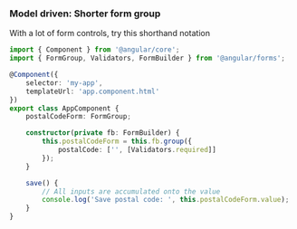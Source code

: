 ### Model driven: Shorter form group

With a lot of form controls, try this shorthand notation 

```ts
import { Component } from '@angular/core';
import { FormGroup, Validators, FormBuilder } from '@angular/forms';

@Component({
	selector: 'my-app',
	templateUrl: 'app.component.html'
})
export class AppComponent {
	postalCodeForm: FormGroup;

	constructor(private fb: FormBuilder) {
		this.postalCodeForm = this.fb.group({
			postalCode: ['', [Validators.required]]
		});
	}

	save() {
		// All inputs are accumulated onto the value
		console.log('Save postal code: ', this.postalCodeForm.value);
	}
}
```
<!-- .element: class="stretch small" -->